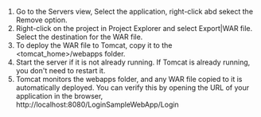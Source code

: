 1. Go to the Servers view, Select the application, right-click abd sekect the Remove option. 
2. Right-click on the project in Project Explorer and select Export|WAR file. Select the destination for the WAR file.
3. To deploy the WAR file to Tomcat, copy it to the <tomcat_home>/webapps folder.
4. Start the server if it is not already running. If Tomcat is already running, you don't need to restart it.
5. Tomcat monitors the webapps folder, and any WAR file copied to it is automatically deployed. You can verify this by opening the URL of your application in the browser, 
http://localhost:8080/LoginSampleWebApp/Login
